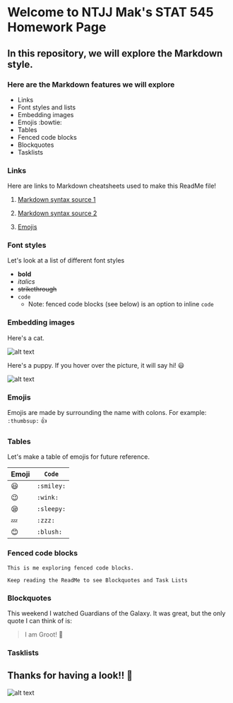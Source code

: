 # Welcome to NTJJ Mak's STAT 545 Homework Page



## **In this repository, we will explore the Markdown style.**



### Here are the Markdown features we will explore
* Links
* Font styles and lists
* Embedding images
* Emojis :bowtie:
* Tables
* Fenced code blocks
* Blockquotes
* Tasklists


### Links
Here are links to Markdown cheatsheets used to make this ReadMe file!

1. [Markdown syntax source 1](https://guides.github.com/pdfs/markdown-cheatsheet-online.pdf)

2. [Markdown syntax source 2](https://github.com/adam-p/markdown-here/wiki/Markdown-Cheatsheet)

3. [Emojis](https://www.webpagefx.com/tools/emoji-cheat-sheet/)
 
 
### Font styles
Let's look at a list of different font styles
  * **bold**
  * *italics*
  * ~~strikethrough~~
  * `code`
    * Note: fenced code blocks (see below) is an option to inline `code`


### Embedding images
Here's a cat.

![alt text](https://thumb7.shutterstock.com/thumb_large/83138/286424699/stock-vector-a-cartoon-robin-hood-kitten-smiling-286424699.jpg)

Here's a puppy. If you hover over the picture, it will say hi! :smiley:

![alt text](https://upload.wikimedia.org/wikipedia/commons/thumb/1/1b/Creative-Tail-Animal-dog.svg/200px-Creative-Tail-Animal-dog.svg.png "Hello!!!")


### Emojis
Emojis are made by surrounding the name with colons. For example: `:thumbsup:`
:thumbsup:


### Tables
Let's make a table of emojis for future reference.

|Emoji | `Code`|
---|---
|:smiley:| `:smiley:`|
|:wink:| `:wink:`|
|:sleepy:| `:sleepy:`|
|:zzz:| `:zzz:`|
|:blush:| `:blush:`|


### Fenced code blocks

```
This is me exploring fenced code blocks.

Keep reading the ReadMe to see Blockquotes and Task Lists

```

### Blockquotes
This weekend I watched Guardians of the Galaxy. It was great, but the only quote I can think of is:
> I am Groot! :evergreen_tree:


### Tasklists


## Thanks for having a look!! :eyes:
![alt text](https://upload.wikimedia.org/wikipedia/commons/0/05/Muybridge_race_horse_animated_184px.gif)
